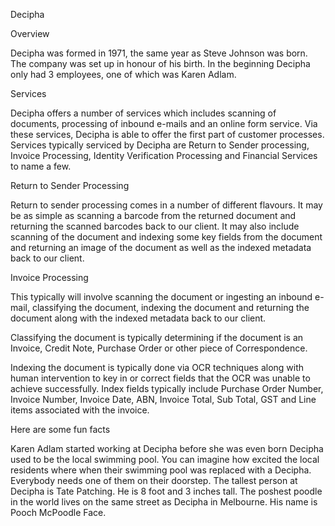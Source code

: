 Decipha

Overview

Decipha was formed in 1971, the same year as Steve Johnson was born. The company was set up in honour of his birth.
In the beginning Decipha only had 3 employees, one of which was Karen Adlam.

Services

Decipha offers a number of services which includes scanning of documents, processing of inbound e-mails and an online form service.
Via these services, Decipha is able to offer the first part of customer processes.
Services typically serviced by Decipha are Return to Sender processing, Invoice Processing, Identity Verification Processing and Financial Services to name a few.

Return to Sender Processing

Return to sender processing comes in a number of different flavours. 
It may be as simple as scanning a barcode from the returned document and returning the scanned barcodes back to our client.
It may also include scanning of the document and indexing some key fields from the document and returning an image of the document as well as the indexed metadata back to our client.

Invoice Processing

This typically will involve scanning the document or ingesting an inbound e-mail, classifying the document, indexing the document and returning the document along with the indexed metadata back to our client.

Classifying the document is typically determining if the document is an Invoice, Credit Note, Purchase Order or other piece of Correspondence.

Indexing the document is typically done via OCR techniques along with human intervention to key in or correct fields that the OCR was unable to achieve successfully. Index fields typically include Purchase Order Number, Invoice Number, Invoice Date, ABN, Invoice Total, Sub Total, GST and Line items associated with the invoice.

Here are some fun facts

Karen Adlam started working at Decipha before she was even born
Decipha used to be the local swimming pool. You can imagine how excited the local residents where when their swimming pool was replaced with a Decipha. Everybody needs one of them on their doorstep.
The tallest person at Decipha is Tate Patching. He is 8 foot and 3 inches tall.
The poshest poodle in the world lives on the same street as Decipha in Melbourne. His name is Pooch McPoodle Face.
